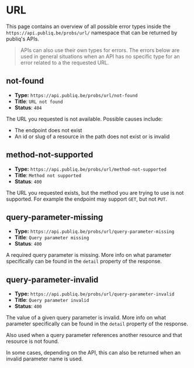 # URL

This page contains an overview of all possible error types inside the `https://api.publiq.be/probs/url/` namespace that can be returned by publiq's APIs.

> APIs can also use their own types for errors. The errors below are used in general situations when an API has no specific type for an error related to a the requested URL.

## not-found

-   **Type:** `https://api.publiq.be/probs/url/not-found`
-   **Title**: `URL not found`
-   **Status**: `404`

The URL you requested is not available. Possible causes include:

- The endpoint does not exist
- An id or slug of a resource in the path does not exist or is invalid

## method-not-supported

-   **Type:** `https://api.publiq.be/probs/url/method-not-supported`
-   **Title**: `Method not supported`
-   **Status**: `400`

The URL you requested exists, but the method you are trying to use is not supported. For example the endpoint may support `GET`, but not `PUT`.

## query-parameter-missing

-   **Type:** `https://api.publiq.be/probs/url/query-parameter-missing`
-   **Title**: `Query parameter missing`
-   **Status**: `400`

A required query parameter is missing. More info on what parameter specifically can be found in the `detail` property of the response.

## query-parameter-invalid

-   **Type:** `https://api.publiq.be/probs/url/query-parameter-invalid`
-   **Title**: `Query parameter invalid`
-   **Status**: `400`

The value of a given query parameter is invalid. More info on what parameter specifically can be found in the `detail` property of the response.

Also used when a query parameter references another resource and that resource is not found.

In some cases, depending on the API, this can also be returned when an invalid parameter name is used.